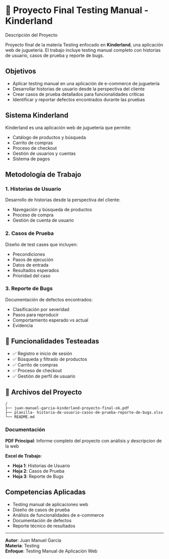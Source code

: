 # 🧸 Proyecto Final Testing Manual - Kinderland

 Descripción del Proyecto

Proyecto final de la materia Testing enfocado en **Kinderland**, una aplicación web de juguetería. El trabajo incluye testing manual completo con historias de usuario, casos de prueba y reporte de bugs.

## Objetivos

- Aplicar testing manual en una aplicación de e-commerce de juguetería
- Desarrollar historias de usuario desde la perspectiva del cliente
- Crear casos de prueba detallados para funcionalidades críticas
- Identificar y reportar defectos encontrados durante las pruebas

## Sistema Kinderland

Kinderland es una aplicación web de juguetería que permite:
- Catálogo de productos y búsqueda
- Carrito de compras
- Proceso de checkout
- Gestión de usuarios y cuentas
- Sistema de pagos

##  Metodología de Trabajo

### 1. Historias de Usuario
Desarrollo de historias desde la perspectiva del cliente:
- Navegación y búsqueda de productos
- Proceso de compra
- Gestión de cuenta de usuario

### 2. Casos de Prueba
Diseño de test cases que incluyen:
- Precondiciones
- Pasos de ejecución
- Datos de entrada
- Resultados esperados
- Prioridad del caso

### 3. Reporte de Bugs
Documentación de defectos encontrados:
- Clasificación por severidad
- Pasos para reproducir
- Comportamiento esperado vs actual
- Evidencia

## 🧪 Funcionalidades Testeadas

- ✅ Registro e inicio de sesión
- ✅ Búsqueda y filtrado de productos
- ✅ Carrito de compras
- ✅ Proceso de checkout
- ✅ Gestión de perfil de usuario

## 📁 Archivos del Proyecto

```
/
├── juan-manuel-garcia-kinderland-proyecto-final-ok.pdf
├── planilla- historia-de-usuario-casos-de-prueba-reporte-de-bugs.xlsx
└── README.md
```

###  Documentación

**PDF Principal**: Informe completo del proyecto con análisis y descripcion de la web

**Excel de Trabajo**: 
- **Hoja 1**: Historias de Usuario
- **Hoja 2**: Casos de Prueba  
- **Hoja 3**: Reporte de Bugs

##  Competencias Aplicadas

- Testing manual de aplicaciones web
- Diseño de casos de prueba
- Análisis de funcionalidades de e-commerce
- Documentación de defectos
- Reporte técnico de resultados

---

**Autor**: Juan Manuel García  
**Materia**: Testing  
**Enfoque**: Testing Manual de Aplicación Web
